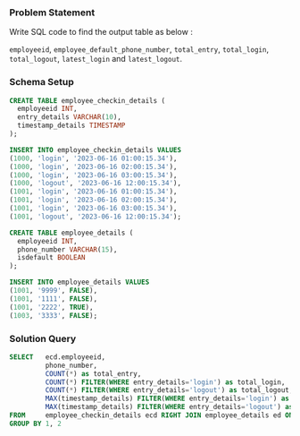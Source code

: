 ### Problem Statement 

Write SQL code to find the output table as below : 

`employeeid`, `employee_default_phone_number`, `total_entry`, `total_login`, `total_logout`, `latest_login` and `latest_logout`. 

### Schema Setup

```sql
CREATE TABLE employee_checkin_details (
  employeeid INT,
  entry_details VARCHAR(10),
  timestamp_details TIMESTAMP
);

INSERT INTO employee_checkin_details VALUES
(1000, 'login', '2023-06-16 01:00:15.34'),
(1000, 'login', '2023-06-16 02:00:15.34'),
(1000, 'login', '2023-06-16 03:00:15.34'),
(1000, 'logout', '2023-06-16 12:00:15.34'),
(1001, 'login', '2023-06-16 01:00:15.34'),
(1001, 'login', '2023-06-16 02:00:15.34'),
(1001, 'login', '2023-06-16 03:00:15.34'),
(1001, 'logout', '2023-06-16 12:00:15.34');

CREATE TABLE employee_details (
  employeeid INT,
  phone_number VARCHAR(15),
  isdefault BOOLEAN
);

INSERT INTO employee_details VALUES
(1001, '9999', FALSE),
(1001, '1111', FALSE),
(1001, '2222', TRUE),
(1003, '3333', FALSE);
```


### Solution Query

```sql
SELECT   ecd.employeeid, 
	     phone_number,
	     COUNT(*) as total_entry,
	     COUNT(*) FILTER(WHERE entry_details='login') as total_login,
	     COUNT(*) FILTER(WHERE entry_details='logout') as total_logout,
	     MAX(timestamp_details) FILTER(WHERE entry_details='login') as latest_login,
	     MAX(timestamp_details) FILTER(WHERE entry_details='logout') as latest_logout 
FROM     employee_checkin_details ecd RIGHT JOIN employee_details ed ON ecd.employeeid=ed.employeeid and ed.isdefault='True' 
GROUP BY 1, 2
```

